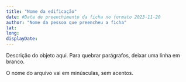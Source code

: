 ```yaml
---
title: "Nome da edificação"
date: #Data de preenchimento da ficha no formato 2023-11-20
author: "Nome da pessoa que preencheu a ficha"
lat:
long:
displayDate:
---
```


Descrição do objeto aqui. Para quebrar parágrafos, deixar uma linha em branco.

O nome do arquivo vai em minúsculas, sem acentos.
